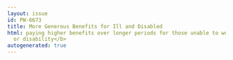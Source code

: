 ```yaml
---
layout: issue
id: PW-6673
title: More Generous Benefits for Ill and Disabled
html: paying higher benefits over longer periods for those unable to work due to <b>illness
  or disability</b>
autogenerated: true
---
```

